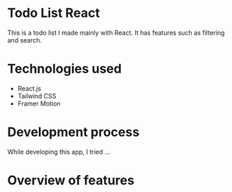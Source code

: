# Todo List React
This is a todo list I made mainly with React. It has features such as filtering and search.
# Technologies used
- React.js
- Tailwind CSS
- Framer Motion
# Development process
While developing this app, I tried ...
# Overview of features
